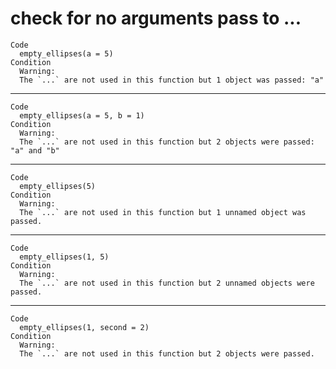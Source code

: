 # check for no arguments pass to ...

    Code
      empty_ellipses(a = 5)
    Condition
      Warning:
      The `...` are not used in this function but 1 object was passed: "a"

---

    Code
      empty_ellipses(a = 5, b = 1)
    Condition
      Warning:
      The `...` are not used in this function but 2 objects were passed: "a" and "b"

---

    Code
      empty_ellipses(5)
    Condition
      Warning:
      The `...` are not used in this function but 1 unnamed object was passed.

---

    Code
      empty_ellipses(1, 5)
    Condition
      Warning:
      The `...` are not used in this function but 2 unnamed objects were passed.

---

    Code
      empty_ellipses(1, second = 2)
    Condition
      Warning:
      The `...` are not used in this function but 2 objects were passed.

